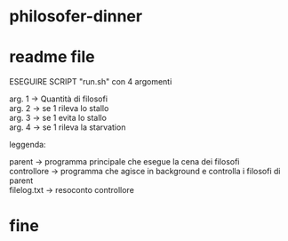 # philosofer-dinner

# readme file

ESEGUIRE SCRIPT "run.sh" con 4 argomenti <br>

arg. 1 -> Quantità di filosofi <br>
arg. 2 -> se 1 rileva lo stallo <br>
arg. 3 -> se 1 evita lo stallo <br>
arg. 4 -> se 1 rileva la starvation <br>

leggenda: <br>

parent -> programma principale che esegue la cena dei filosofi <br>
controllore -> programma che agisce in background e controlla i filosofi di parent <br>
filelog.txt -> resoconto controllore <br>

# fine
